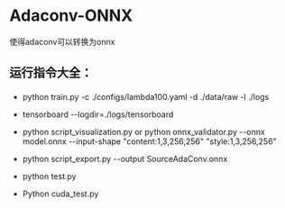 # Adaconv-ONNX
使得adaconv可以转换为onnx
## <p>运行指令大全：</p>
- python train.py -c ./configs/lambda100.yaml -d ./data/raw -l ./logs<br>

- tensorboard --logdir=./logs/tensorboard</br>

- python script_visualization.py  or  python onnx_validator.py --onnx model.onnx --input-shape "content:1,3,256,256" "style:1,3,256,256"</br>

- python script_export.py --output SourceAdaConv.onnx</br>

- python test.py</br>

- Python cuda_test.py</br>
